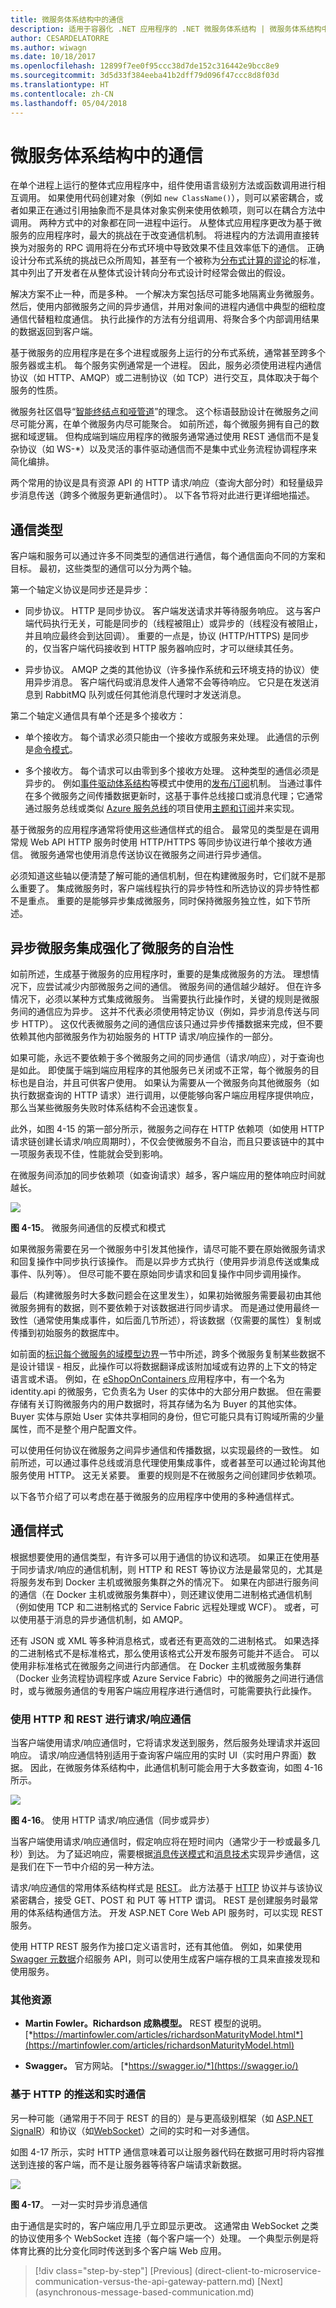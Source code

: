 ```yaml
---
title: 微服务体系结构中的通信
description: 适用于容器化 .NET 应用程序的 .NET 微服务体系结构 | 微服务体系结构中的通信
author: CESARDELATORRE
ms.author: wiwagn
ms.date: 10/18/2017
ms.openlocfilehash: 12899f7ee0f95ccc38d7de152c316442e9bcc8e9
ms.sourcegitcommit: 3d5d33f384eeba41b2dff79d096f47ccc8d8f03d
ms.translationtype: HT
ms.contentlocale: zh-CN
ms.lasthandoff: 05/04/2018
---
```

# <a name="communication-in-a-microservice-architecture"></a>微服务体系结构中的通信

在单个进程上运行的整体式应用程序中，组件使用语言级别方法或函数调用进行相互调用。 如果使用代码创建对象（例如 `new ClassName()`），则可以紧密耦合，或者如果正在通过引用抽象而不是具体对象实例来使用依赖项，则可以在耦合方法中调用。 两种方式中的对象都在同一进程中运行。 从整体式应用程序更改为基于微服务的应用程序时，最大的挑战在于改变通信机制。 将进程内的方法调用直接转换为对服务的 RPC 调用将在分布式环境中导致效果不佳且效率低下的通信。 正确设计分布式系统的挑战已众所周知，甚至有一个被称为[分布式计算的谬论](https://en.wikipedia.org/wiki/Fallacies_of_distributed_computing)的标准，其中列出了开发者在从整体式设计转向分布式设计时经常会做出的假设。

解决方案不止一种，而是多种。 一个解决方案包括尽可能多地隔离业务微服务。 然后，使用内部微服务之间的异步通信，并用对象间的进程内通信中典型的细粒度通信代替粗粒度通信。 执行此操作的方法有分组调用、将聚合多个内部调用结果的数据返回到客户端。

基于微服务的应用程序是在多个进程或服务上运行的分布式系统，通常甚至跨多个服务器或主机。 每个服务实例通常是一个进程。 因此，服务必须使用进程内通信协议（如 HTTP、AMQP）或二进制协议（如 TCP）进行交互，具体取决于每个服务的性质。

微服务社区倡导“[智能终结点和哑管道](https://simplicable.com/new/smart-endpoints-and-dumb-pipes)”的理念。 这个标语鼓励设计在微服务之间尽可能分离，在单个微服务内尽可能聚合。 如前所述，每个微服务拥有自己的数据和域逻辑。 但构成端到端应用程序的微服务通常通过使用 REST 通信而不是复杂协议（如 WS-\*）以及灵活的事件驱动通信而不是集中式业务流程协调程序来简化编排。

两个常用的协议是具有资源 API 的 HTTP 请求/响应（查询大部分时）和轻量级异步消息传送（跨多个微服务更新通信时）。 以下各节将对此进行更详细地描述。

## <a name="communication-types"></a>通信类型

客户端和服务可以通过许多不同类型的通信进行通信，每个通信面向不同的方案和目标。 最初，这些类型的通信可以分为两个轴。

第一个轴定义协议是同步还是异步：

-   同步协议。 HTTP 是同步协议。 客户端发送请求并等待服务响应。 这与客户端代码执行无关，可能是同步的（线程被阻止）或异步的（线程没有被阻止，并且响应最终会到达回调）。 重要的一点是，协议 (HTTP/HTTPS) 是同步的，仅当客户端代码接收到 HTTP 服务器响应时，才可以继续其任务。

-   异步协议。 AMQP 之类的其他协议（许多操作系统和云环境支持的协议）使用异步消息。 客户端代码或消息发件人通常不会等待响应。 它只是在发送消息到 RabbitMQ 队列或任何其他消息代理时才发送消息。

第二个轴定义通信具有单个还是多个接收方：

-   单个接收方。 每个请求必须只能由一个接收方或服务来处理。 此通信的示例是[命令模式](https://en.wikipedia.org/wiki/Command_pattern)。

-   多个接收方。 每个请求可以由零到多个接收方处理。 这种类型的通信必须是异步的。 例如[事件驱动体系结构](https://microservices.io/patterns/data/event-driven-architecture.html)等模式中使用的[发布/订阅](https://en.wikipedia.org/wiki/Publish%E2%80%93subscribe_pattern)机制。 当通过事件在多个微服务之间传播数据更新时，这基于事件总线接口或消息代理；它通常通过服务总线或类似 [Azure 服务总线](https://azure.microsoft.com/services/service-bus/)的项目使用[主题和订阅](https://docs.microsoft.com/azure/service-bus-messaging/service-bus-dotnet-how-to-use-topics-subscriptions)并来实现。

基于微服务的应用程序通常将使用这些通信样式的组合。 最常见的类型是在调用常规 Web API HTTP 服务时使用 HTTP/HTTPS 等同步协议进行单个接收方通信。 微服务通常也使用消息传送协议在微服务之间进行异步通信。

必须知道这些轴以便清楚了解可能的通信机制，但在构建微服务时，它们就不是那么重要了。 集成微服务时，客户端线程执行的异步特性和所选协议的异步特性都不是重点。 重要的是能够异步集成微服务，同时保持微服务独立性，如下节所述。

## <a name="asynchronous-microservice-integration-enforces-microservices-autonomy"></a>异步微服务集成强化了微服务的自治性

如前所述，生成基于微服务的应用程序时，重要的是集成微服务的方法。 理想情况下，应尝试减少内部微服务之间的通信。 微服务间的通信越少越好。 但在许多情况下，必须以某种方式集成微服务。 当需要执行此操作时，关键的规则是微服务间的通信应为异步。 这并不代表必须使用特定协议（例如，异步消息传送与同步 HTTP）。 这仅代表微服务之间的通信应该只通过异步传播数据来完成，但不要依赖其他内部微服务作为初始服务的 HTTP 请求/响应操作的一部分。

如果可能，永远不要依赖于多个微服务之间的同步通信（请求/响应），对于查询也是如此。 即使属于端到端应用程序的其他服务已关闭或不正常，每个微服务的目标也是自治，并且可供客户使用。 如果认为需要从一个微服务向其他微服务（如执行数据查询的 HTTP 请求）进行调用，以便能够向客户端应用程序提供响应，那么当某些微服务失败时体系结构不会迅速恢复。

此外，如图 4-15 的第一部分所示，微服务之间存在 HTTP 依赖项（如使用 HTTP 请求链创建长请求/响应周期时），不仅会使微服务不自治，而且只要该链中的其中一项服务表现不佳，性能就会受到影响。 

在微服务间添加的同步依赖项（如查询请求）越多，客户端应用的整体响应时间就越长。

![](./media/image15.png)

**图 4-15**。 微服务间通信的反模式和模式

如果微服务需要在另一个微服务中引发其他操作，请尽可能不要在原始微服务请求和回复操作中同步执行该操作。 而是以异步方式执行（使用异步消息传送或集成事件、队列等）。 但尽可能不要在原始同步请求和回复操作中同步调用操作。

最后（构建微服务时大多数问题会在这里发生），如果初始微服务需要最初由其他微服务拥有的数据，则不要依赖于对该数据进行同步请求。 而是通过使用最终一致性（通常使用集成事件，如后面几节所述），将该数据（仅需要的属性）复制或传播到初始服务的数据库中。

如前面的[标识每个微服务的域模型边界](#identifying-domain-model-boundaries-for-each-microservice)一节中所述，跨多个微服务复制某些数据不是设计错误 - 相反，此操作可以将数据翻译成该附加域或有边界的上下文的特定语言或术语。 例如，在 [eShopOnContainers ](http://aka.ms/MicroservicesArchitecture) 应用程序中，有一个名为 identity.api 的微服务，它负责名为 User 的实体中的大部分用户数据。 但在需要存储有关订购微服务内的用户数据时，将其存储为名为 Buyer 的其他实体。 Buyer 实体与原始 User 实体共享相同的身份，但它可能只具有订购域所需的少量属性，而不是整个用户配置文件。

可以使用任何协议在微服务之间异步通信和传播数据，以实现最终的一致性。 如前所述，可以通过事件总线或消息代理使用集成事件，或者甚至可以通过轮询其他服务使用 HTTP。 这无关紧要。 重要的规则是不在微服务之间创建同步依赖项。

以下各节介绍了可以考虑在基于微服务的应用程序中使用的多种通信样式。

## <a name="communication-styles"></a>通信样式

根据想要使用的通信类型，有许多可以用于通信的协议和选项。 如果正在使用基于同步请求/响应的通信机制，则 HTTP 和 REST 等协议方法是最常见的，尤其是将服务发布到 Docker 主机或微服务集群之外的情况下。 如果在内部进行服务间的通信（在 Docker 主机或微服务集群中），则还建议使用二进制格式通信机制（例如使用 TCP 和二进制格式的 Service Fabric 远程处理或 WCF）。 或者，可以使用基于消息的异步通信机制，如 AMQP。

还有 JSON 或 XML 等多种消息格式，或者还有更高效的二进制格式。 如果选择的二进制格式不是标准格式，那么使用该格式公开发布服务可能并不适合。 可以使用非标准格式在微服务之间进行内部通信。 在 Docker 主机或微服务集群（Docker 业务流程协调程序或 Azure Service Fabric）中的微服务之间进行通信时，或与微服务通信的专用客户端应用程序进行通信时，可能需要执行此操作。

### <a name="requestresponse-communication-with-http-and-rest"></a>使用 HTTP 和 REST 进行请求/响应通信 

当客户端使用请求/响应通信时，它将请求发送到服务，然后服务处理请求并返回响应。 请求/响应通信特别适用于查询客户端应用的实时 UI（实时用户界面）数据。 因此，在微服务体系结构中，此通信机制可能会用于大多数查询，如图 4-16 所示。

![](./media/image16.png)

**图 4-16**。 使用 HTTP 请求/响应通信（同步或异步）

当客户端使用请求/响应通信时，假定响应将在短时间内（通常少于一秒或最多几秒）到达。 为了延迟响应，需要根据[消息传送模式](https://docs.microsoft.com/azure/architecture/patterns/category/messaging)和[消息技术](https://en.wikipedia.org/wiki/Message-oriented_middleware)实现异步通信，这是我们在下一节中介绍的另一种方法。

请求/响应通信的常用体系结构样式是 [REST](https://en.wikipedia.org/wiki/Representational_state_transfer)。 此方法基于 [HTTP](https://en.wikipedia.org/wiki/Hypertext_Transfer_Protocol) 协议并与该协议紧密耦合，接受 GET、POST 和 PUT 等 HTTP 谓词。 REST 是创建服务时最常用的体系结构通信方法。 开发 ASP.NET Core Web API 服务时，可以实现 REST 服务。

使用 HTTP REST 服务作为接口定义语言时，还有其他值。 例如，如果使用 [Swagger 元数据](https://swagger.io/)介绍服务 API，则可以使用生成客户端存根的工具来直接发现和使用服务。

### <a name="additional-resources"></a>其他资源

-   **Martin Fowler。Richardson 成熟模型。** REST 模型的说明。
    [*https://martinfowler.com/articles/richardsonMaturityModel.html*](https://martinfowler.com/articles/richardsonMaturityModel.html)

-   **Swagger。** 官方网站。
    [*https://swagger.io/*](https://swagger.io/)

### <a name="push-and-real-time-communication-based-on-http"></a>基于 HTTP 的推送和实时通信

另一种可能（通常用于不同于 REST 的目的）是与更高级别框架（如 [ASP.NET SignalR](https://www.asp.net/signalr)）和协议（如[WebSocket](https://en.wikipedia.org/wiki/WebSocket)）之间的实时和一对多通信。

如图 4-17 所示，实时 HTTP 通信意味着可以让服务器代码在数据可用时将内容推送到连接的客户端，而不是让服务器等待客户端请求新数据。

![](./media/image17.png)

**图 4-17**。 一对一实时异步消息通信

由于通信是实时的，客户端应用几乎立即显示更改。 这通常由 WebSocket 之类的协议使用多个 WebSocket 连接（每个客户端一个）处理。 一个典型示例是将体育比赛的比分变化同时传送到多个客户端 Web 应用。


>[!div class="step-by-step"]
[Previous] (direct-client-to-microservice-communication-versus-the-api-gateway-pattern.md) [Next] (asynchronous-message-based-communication.md)
